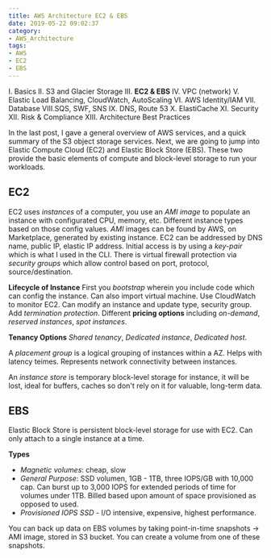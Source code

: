 ```yaml
---
title: AWS Architecture EC2 & EBS
date: 2019-05-22 09:02:37
category: 
- AWS_Architecture
tags:
- AWS
- EC2
- EBS
---
```


I. Basics
II. S3 and Glacier Storage
III. **EC2 & EBS**
IV. VPC (network)
V. Elastic Load Balancing, CloudWatch, AutoScaling
VI. AWS Identity/IAM
VII. Database
VIII.SQS, SWF, SNS
IX. DNS, Route 53
X. ElastiCache
XI. Security
XII. Risk & Compliance
XIII. Architecture Best Practices

In the last post, I gave a general overview of AWS services, and a quick summary of the S3 object storage services. Next, we are going to jump into Elastic Compute Cloud (EC2) and Elastic Block Store (EBS). These two provide the basic elements of compute and block-level storage to run your workloads.

## EC2 
EC2 uses *instances* of a computer, you use an *AMI image* to populate an instance with configurated CPU, memory, etc. Different instance types based on those config values. *AMI* images can be found by AWS, on Marketplace, generated by existing instance. EC2 can be addressed by DNS name, public IP, elastic IP address.  Initial access is by using a *key-pair* which is what I used in the CLI. There is virtual firewall protection via *security groups*  which allow control based on port, protocol, source/destination. 

**Lifecycle of Instance** 
First you *bootstrap* wherein you include code which can config the instance. Can also import virtual machine.  Use CloudWatch to monitor EC2.  Can modify an instance and update type, security group. Add *termination protection*.  Different **pricing options** including *on-demand*, *reserved instances*, *spot instances*.

**Tenancy Options** 
*Shared tenancy*, *Dedicated instance*, *Dedicated host*.

A *placement group* is a logical grouping of instances within a AZ.  Helps with latency teimes. Represents network connectivity between instances. 

An *instance store* is temporary block-level storage for instance, it will be lost, ideal for buffers, caches so don't rely on it for valuable, long-term data.

## EBS
Elastic Block Store is persistent block-level storage for use with EC2. Can only attach to a single instance at a time.

**Types**
- *Magnetic volumes*: cheap, slow
- *General Purpose*: SSD volumen, 1GB - 1TB, three IOPS/GB with 10,000 cap. Can burst up to 3,000 IOPS for extended periods of time for volumes under 1TB. Billed based upon amount of space provisioned as opposed to used.
- *Provisioned IOPS SSD* - I/O intensive, expensive, highest performance.

You can back up data on EBS volumes by taking point-in-time snapshots -> AMI image, stored in S3 bucket. You can create a volume from one of these snapshots. 